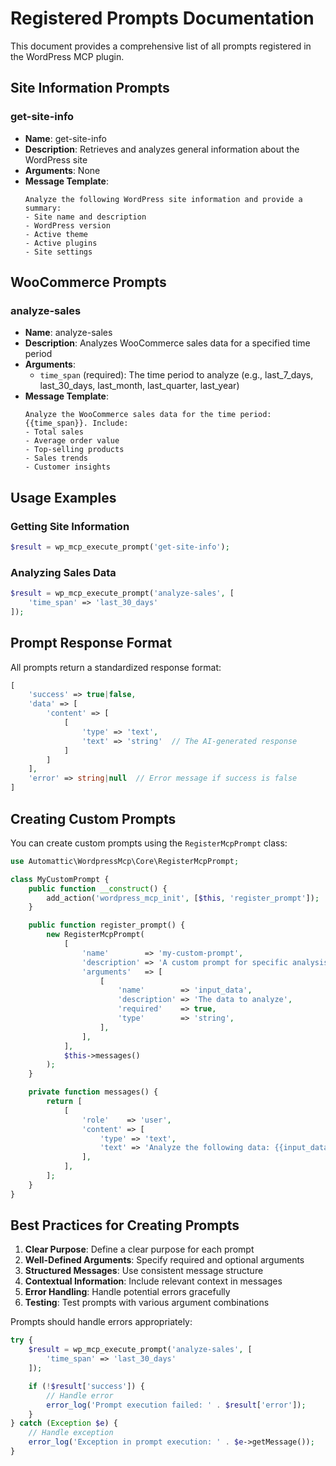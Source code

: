 # Registered Prompts Documentation

This document provides a comprehensive list of all prompts registered in the WordPress MCP plugin.

## Site Information Prompts

### get-site-info

- **Name**: get-site-info
- **Description**: Retrieves and analyzes general information about the WordPress site
- **Arguments**: None
- **Message Template**:
  ```
  Analyze the following WordPress site information and provide a summary:
  - Site name and description
  - WordPress version
  - Active theme
  - Active plugins
  - Site settings
  ```

## WooCommerce Prompts

### analyze-sales

- **Name**: analyze-sales
- **Description**: Analyzes WooCommerce sales data for a specified time period
- **Arguments**:
  - `time_span` (required): The time period to analyze (e.g., last_7_days, last_30_days, last_month, last_quarter, last_year)
- **Message Template**:
  ```
  Analyze the WooCommerce sales data for the time period: {{time_span}}. Include:
  - Total sales
  - Average order value
  - Top-selling products
  - Sales trends
  - Customer insights
  ```

## Usage Examples

### Getting Site Information

```php
$result = wp_mcp_execute_prompt('get-site-info');
```

### Analyzing Sales Data

```php
$result = wp_mcp_execute_prompt('analyze-sales', [
    'time_span' => 'last_30_days'
]);
```

## Prompt Response Format

All prompts return a standardized response format:

```php
[
    'success' => true|false,
    'data' => [
        'content' => [
            [
                'type' => 'text',
                'text' => 'string'  // The AI-generated response
            ]
        ]
    ],
    'error' => string|null  // Error message if success is false
]
```

## Creating Custom Prompts

You can create custom prompts using the `RegisterMcpPrompt` class:

```php
use Automattic\WordpressMcp\Core\RegisterMcpPrompt;

class MyCustomPrompt {
    public function __construct() {
        add_action('wordpress_mcp_init', [$this, 'register_prompt']);
    }

    public function register_prompt() {
        new RegisterMcpPrompt(
            [
                'name'        => 'my-custom-prompt',
                'description' => 'A custom prompt for specific analysis',
                'arguments'   => [
                    [
                        'name'        => 'input_data',
                        'description' => 'The data to analyze',
                        'required'    => true,
                        'type'        => 'string',
                    ],
                ],
            ],
            $this->messages()
        );
    }

    private function messages() {
        return [
            [
                'role'    => 'user',
                'content' => [
                    'type' => 'text',
                    'text' => 'Analyze the following data: {{input_data}}. Provide insights and recommendations.',
                ],
            ],
        ];
    }
}
```

## Best Practices for Creating Prompts

1. **Clear Purpose**: Define a clear purpose for each prompt
2. **Well-Defined Arguments**: Specify required and optional arguments
3. **Structured Messages**: Use consistent message structure
4. **Contextual Information**: Include relevant context in messages
5. **Error Handling**: Handle potential errors gracefully
6. **Testing**: Test prompts with various argument combinations

Prompts should handle errors appropriately:

```php
try {
    $result = wp_mcp_execute_prompt('analyze-sales', [
        'time_span' => 'last_30_days'
    ]);

    if (!$result['success']) {
        // Handle error
        error_log('Prompt execution failed: ' . $result['error']);
    }
} catch (Exception $e) {
    // Handle exception
    error_log('Exception in prompt execution: ' . $e->getMessage());
}
```
